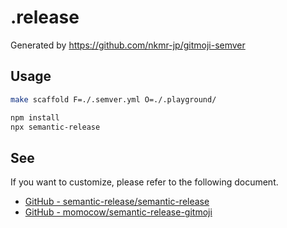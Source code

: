 # .release

Generated by https://github.com/nkmr-jp/gitmoji-semver

## Usage

```sh
make scaffold F=./.semver.yml O=./.playground/

npm install
npx semantic-release
```

## See

If you want to customize, please refer to the following document.

- [GitHub - semantic-release/semantic-release](https://github.com/semantic-release/semantic-release)
- [GitHub - momocow/semantic-release-gitmoji](https://github.com/momocow/semantic-release-gitmoji)